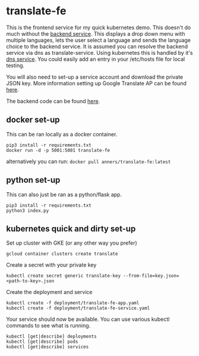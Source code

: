# translate-fe
This is the frontend service for my quick kubernetes demo. This doesn't do much without the [backend service](https://github.com/anners/translate-be). This displays a drop down menu with multiple languages, lets the user select a language and sends the language choice to the backend service. It is assumed you can resolve the backend service via dns as translate-service. Using kubernetes this is handled by it's [dns service](https://github.com/kubernetes/dns/blob/master/docs/specification.md). You could easily add an entry in your /etc/hosts file for local testing.

You will also need to set-up a service account and download the private JSON key. More information setting up Google Translate AP can be found [here](https://cloud.google.com/translate/docs/quickstart?csw=1).

The backend code can be found [here](https://github.com/anners/translate-be).

## docker set-up
This can be ran locally as a docker container.
```
pip3 install -r requirements.txt
docker run -d -p 5001:5001 translate-fe
```
alternatively you can run: ```docker pull anners/translate-fe:latest```

## python set-up
This can also just be ran as a python/flask app.
```
pip3 install -r requirements.txt
python3 index.py
```

## kubernetes quick and dirty set-up
Set up cluster with GKE (or any other way you prefer)
```
gcloud container clusters create translate
```
Create a secret with your private key
```
kubectl create secret generic translate-key --from-file=key.json=<path-to-key>.json
```
Create the deployment and service
```
kubectl create -f deployment/translate-fe-app.yaml
kubectl create -f deployment/translate-fe-service.yaml
```
Your service should now be available. You can use various kubectl commands to see what is running.
```
kubectl [get|describe] deployments
kubectl [get|describe] pods
kubectl [get|describe] services
```
